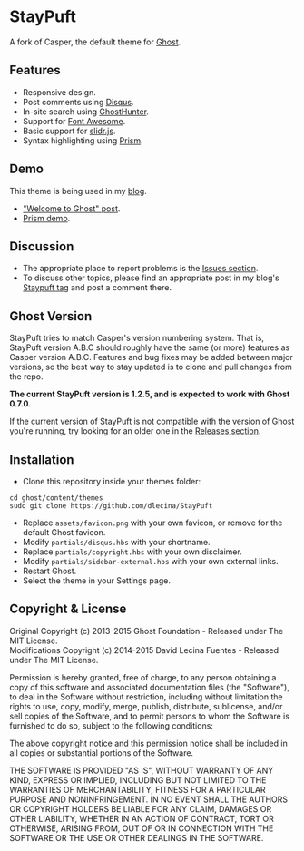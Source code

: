 # StayPuft

A fork of Casper, the default theme for [Ghost](https://github.com/tryghost/ghost/).

## Features

* Responsive design.
* Post comments using [Disqus](http://disqus.com/).
* In-site search using [GhostHunter](https://github.com/i11ume/ghostHunter).
* Support for [Font Awesome](https://github.com/FortAwesome/Font-Awesome).
* Basic support for [slidr.js](https://github.com/bchanx/slidr).
* Syntax highlighting using [Prism](https://github.com/LeaVerou/prism/).

## Demo

This theme is being used in my [blog](http://davidlecina.com/).

*  ["Welcome to Ghost" post](http://davidlecina.com/blog/welcome-to-ghost/).
*  [Prism demo](http://davidlecina.com/blog/prism-demo/).

## Discussion

* The appropriate place to report problems is the [Issues section](https://github.com/dlecina/StayPuft/issues).
* To discuss other topics, please find an appropriate post in my blog's [Staypuft tag](http://davidlecina.com/blog/tag/staypuft/) and post a comment there.

## Ghost Version

StayPuft tries to match Casper's version numbering system. That is, StayPuft version A.B.C should roughly have the same (or more) features as Casper version A.B.C. Features and bug fixes may be added between major versions, so the best way to stay updated is to clone and pull changes from the repo.

**The current StayPuft version is 1.2.5, and is expected to work with Ghost 0.7.0.**

If the current version of StayPuft is not compatible with the version of Ghost you're running, try looking for an older one in the [Releases section](https://github.com/dlecina/StayPuft/releases).

## Installation

* Clone this repository inside your themes folder:

```
cd ghost/content/themes
sudo git clone https://github.com/dlecina/StayPuft
```

* Replace `assets/favicon.png` with your own favicon, or remove for the default Ghost favicon.
* Modify `partials/disqus.hbs` with your shortname.
* Replace `partials/copyright.hbs` with your own disclaimer.
* Modify `partials/sidebar-external.hbs` with your own external links.
* Restart Ghost.
* Select the theme in your Settings page.

## Copyright & License

Original Copyright (c) 2013-2015 Ghost Foundation - Released under The MIT License.  
Modifications Copyright (c) 2014-2015 David Lecina Fuentes - Released under The MIT License.

Permission is hereby granted, free of charge, to any person obtaining a copy of this software and associated documentation files (the "Software"), to deal in the Software without restriction, including without limitation the rights to use, copy, modify, merge, publish, distribute, sublicense, and/or sell copies of the Software, and to permit persons to whom the Software is furnished to do so, subject to the following conditions:

The above copyright notice and this permission notice shall be included in all copies or substantial portions of the Software.

THE SOFTWARE IS PROVIDED "AS IS", WITHOUT WARRANTY OF ANY KIND, EXPRESS OR IMPLIED, INCLUDING BUT NOT LIMITED TO THE WARRANTIES OF MERCHANTABILITY, FITNESS FOR A PARTICULAR PURPOSE AND
NONINFRINGEMENT. IN NO EVENT SHALL THE AUTHORS OR COPYRIGHT HOLDERS BE LIABLE FOR ANY CLAIM, DAMAGES OR OTHER LIABILITY, WHETHER IN AN ACTION OF CONTRACT, TORT OR OTHERWISE, ARISING FROM, OUT OF OR IN CONNECTION WITH THE SOFTWARE OR THE USE OR OTHER DEALINGS IN THE SOFTWARE.
